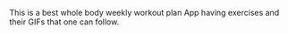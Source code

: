 This is a best whole body weekly workout plan App having exercises and their GIFs that one can follow.
